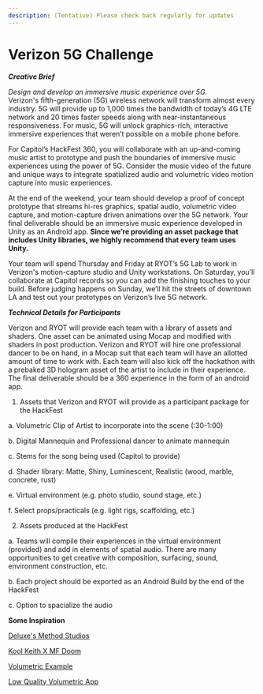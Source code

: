 ```yaml
---
description: (Tentative) Please check back regularly for updates
---
```


# Verizon 5G Challenge

_**Creative Brief**_ 

_Design and develop an immersive music experience over 5G._  
Verizon's fifth-generation \(5G\) wireless network will transform almost every industry. 5G will provide up to 1,000 times the bandwidth of today’s 4G LTE network and 20 times faster speeds along with near-instantaneous responsiveness. For music, 5G will unlock graphics-rich, interactive immersive experiences that weren’t possible on a mobile phone before.   
  
For Capitol’s HackFest 360, you will collaborate with an up-and-coming music artist to prototype and push the boundaries of immersive music experiences using the power of 5G. Consider the music video of the future and unique ways to integrate spatialized audio and volumetric video motion capture into music experiences.   
  
At the end of the weekend, your team should develop a proof of concept prototype that streams hi-res graphics, spatial audio, volumetric video capture, and motion-capture driven animations over the 5G network. Your final deliverable should be an immersive music experience developed in Unity as an Android app. ​**Since we’re providing an asset package that includes Unity libraries, we highly recommend that every team uses Unity.** 

Your team will spend Thursday and Friday at RYOT’s 5G Lab to work in Verizon's motion-capture studio and Unity workstations. On Saturday, you’ll collaborate at Capitol records so you can add the finishing touches to your build. Before judging happens on Sunday, we’ll hit the streets of downtown LA and test out your prototypes on Verizon’s live 5G network.  
  


_**Technical Details for Participants**_   
  
Verizon and RYOT will provide each team with a library of assets and shaders. One asset can be animated using Mocap and modified with shaders in post production. Verizon and RYOT will hire one professional dancer to be on hand, in a Mocap suit that each team will have an allotted amount of time to work with. Each team will also kick off the hackathon with a prebaked 3D hologram asset of the artist to include in their experience. The final deliverable should be a 360 experience in the form of an android app.   
  
1. Assets that Verizon and RYOT will provide as a participant package for the HackFest 

a. Volumetric Clip of Artist to incorporate into the scene \(:30-1:00\) 

b. Digital Mannequin and Professional dancer to animate mannequin 

c. Stems for the song being used \(Capitol to provide\) 

d. Shader library: Matte, Shiny, Luminescent, Realistic \(wood, marble, concrete, rust\) 

e. Virtual environment \(e.g. photo studio, sound stage, etc.\) 

f. Select props/practicals \(e.g. light rigs, scaffolding, etc.\)  
  


2. Assets produced at the HackFest 

a. Teams will compile their experiences in the virtual environment \(provided\) and add in elements of spatial audio. There are many opportunities to get creative with composition, surfacing, sound, environment construction, etc. 

b. Each project should be exported as an Android Build by the end of the HackFest

c. Option to spacialize the audio



**Some Inspiration**

[Deluxe's Method Studios](https://vimeo.com/169599296)

[Kool Keith X MF Doom](https://vimeo.com/187604216)

[Volumetric Example](https://www.youtube.com/watch?v=lWLZ4RfUpTQ)

[Low Quality Volumetric App](https://itunes.apple.com/us/app/fuse-it-ar-video-story-maker/id1294295138?mt=8)

